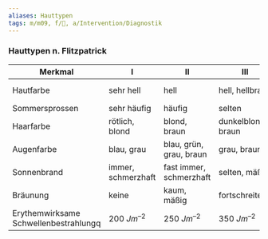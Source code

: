 ```yaml
---
aliases: Hauttypen
tags: m/m09, f/🧴, a/Intervention/Diagnostik
---
```

### Hauttypen n. Flitzpatrick
| Merkmal                               | I                  | II                      | III                | IV             | V                    | VI                   |
| ------------------------------------- | ------------------ | ----------------------- | ------------------ | -------------- | -------------------- | -------------------- |
| Hautfarbe                             | sehr hell          | hell                    | hell, hellbraun    | hellbraun/oliv | dunkelbraun          | dunkelbraun, schwarz |
| Sommersprossen                        | sehr häufig        | häufig                  | selten             | -              | -                    | -                    |
| Haarfarbe                             | rötlich, blond     | blond, braun            | dunkelblond, braun | dunkelbraun    | dunkelbraun, schwarz | schwarz              |
| Augenfarbe                            | blau, grau         | blau, grün, grau, braun | grau, braun        | (dunkel-)braun | dunkelbraun          | dunkelbraun          |
| Sonnenbrand                           | immer, schmerzhaft | fast immer, schmerzhaft | selten, mäßig      | selten         | sehr selten          | extrem selten        |
| Bräunung                              | keine              | kaum, mäßig             | fortschreitend     | schnell, tief  | -                    | -                    |
| Erythemwirksame Schwellenbestrahlungq | 200 $Jm^{–2}$      | 250 $Jm^{–2}$           | 350 $Jm^{–2}$      | 450 $Jm^{–2}$  | 800 $Jm^{–2}$        | >1000 $Jm^{–2}$                     |
